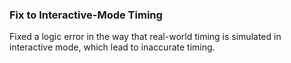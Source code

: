 ### Fix to Interactive-Mode Timing

Fixed a logic error in the way that real-world timing is simulated in interactive mode,
which lead to inaccurate timing.
